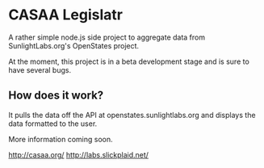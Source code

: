 CASAA Legislatr
===============

A rather simple node.js side project to aggregate data from SunlightLabs.org's OpenStates project.

At the moment, this project is in a beta development stage and is sure to have several bugs.

How does it work?
-----------------

It pulls the data off the API at openstates.sunlightlabs.org and displays the data formatted to the user.



More information coming soon.



http://casaa.org/
http://labs.slickplaid.net/
